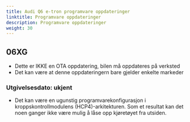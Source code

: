 ```yaml
---
title: Audi Q6 e-tron programvare oppdateringer
linktitle: Programvare oppdateringer
description: Programvare oppdateringer
weight: 30
---
```


## 06XG

- Dette er IKKE en OTA oppdatering, bilen må oppdateres på verksted
- Det kan være at denne oppdateringern bare gjelder enkelte markeder

### Utgivelsesdato: ukjent

- Det kan være en ugunstig programvarekonfigurasjon i kroppskontrollmodulens (HCP4)-arkitekturen. Som et resultat kan det noen ganger ikke være mulig å låse opp kjøretøyet fra utsiden.